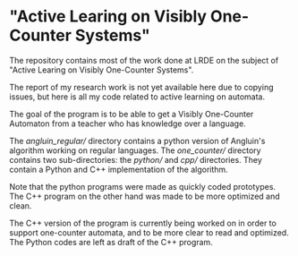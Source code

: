 
# "Active Learing on Visibly One-Counter Systems"

The repository contains most of the work done at LRDE on the subject of "Active Learing on Visibly One-Counter Systems".

The report of my research work is not yet available here due to copying issues, but here is all my code related to active learning on automata.

The goal of the program is to be able to get a Visibly One-Counter Automaton from a teacher who has knowledge over a language.

The *angluin_regular/* directory contains a python version of Angluin's algorithm working on regular languages.
The *one_counter/* directory contains two sub-directories: the *python/* and *cpp/* directories. They contain a Python and C++ implementation of the algorithm.

Note that the python programs were made as quickly coded prototypes. The C++ program on the other hand was made to be more optimized and clean.

The C++ version of the program is currently being worked on in order to support one-counter automata, and to be more clear to read and optimized.
The Python codes are left as draft of the C++ program.
